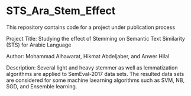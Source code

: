 # STS_Ara_Stem_Effect
This repository contains code for a project under publication process

Project Title: Studying the effect of Stemming on Semantic Text Similarity (STS) for Arabic Language

Author: Mohammad Alhawarat, Hikmat Abdeljaber, and Anwer Hilal

Description: Several light and heavy stemmer as well as lemmatization algorithms are applied to SemEval-2017 
             data sets. The resulted data sets are considered for some machine laearning algorithms such as SVM,
             NB, SGD, and Ensemble learning.
